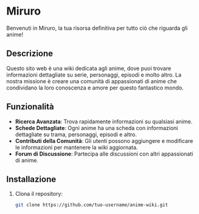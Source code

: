 # Miruro

Benvenuti in Miruro, la tua risorsa definitiva per tutto ciò che riguarda gli anime!

## Descrizione

Questo sito web è una wiki dedicata agli anime, dove puoi trovare informazioni dettagliate su serie, personaggi, episodi e molto altro. La nostra missione è creare una comunità di appassionati di anime che condividano la loro conoscenza e amore per questo fantastico mondo.

## Funzionalità

- **Ricerca Avanzata**: Trova rapidamente informazioni su qualsiasi anime.
- **Schede Dettagliate**: Ogni anime ha una scheda con informazioni dettagliate su trama, personaggi, episodi e altro.
- **Contributi della Comunità**: Gli utenti possono aggiungere e modificare le informazioni per mantenere la wiki aggiornata.
- **Forum di Discussione**: Partecipa alle discussioni con altri appassionati di anime.

## Installazione

1. Clona il repository:
   ```bash
   git clone https://github.com/tuo-username/anime-wiki.git
